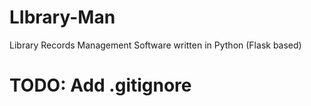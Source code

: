 # LIbrary-Man

Library Records Management Software written in Python (Flask based)

# TODO: Add .gitignore
